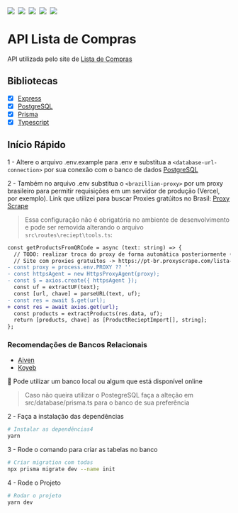<div style="display: flex; gap: 8px">
<img src="https://img.shields.io/badge/node.js-%23339933.svg?&style=for-the-badge&logo=node.js&logoColor=white" />
<img src="https://img.shields.io/badge/express-%23000000.svg?&style=for-the-badge&logo=express&logoColor=white" />
<img src="https://img.shields.io/badge/postgresql-%23336791.svg?&style=for-the-badge&logo=postgresql&logoColor=white" />
<img src="https://img.shields.io/badge/prisma-%232D3748.svg?&style=for-the-badge&logo=prisma&logoColor=white" />
<img src="https://img.shields.io/badge/typescript-%233178C6.svg?&style=for-the-badge&logo=typescript&logoColor=white" />
</div>

# API Lista de Compras

API utilizada pelo site de [Lista de Compras](https://github.com/CarlosDaniel0/lista-de-compras-frontend)

## Bibliotecas

- [x] [Express](https://expressjs.com/pt-br/)
- [x] [PostgreSQL](https://www.postgresql.org/)
- [x] [Prisma](https://www.prisma.io/)
- [x] [Typescript](https://www.typescriptlang.org/)

## Início Rápido

1 - Altere o arquivo .env.example para .env e substitua a `<database-url-connection>` por sua conexão com o
banco de dados [PostgreSQL](https://www.postgresql.org/)

2 - Também no arquivo .env substitua o `<brazillian-proxy>` por um proxy brasileiro para permitir requisições
em um servidor de produção (Vercel, por exemplo). 
Link que utilizei para buscar Proxies gratúitos no Brasil: [Proxy Scrape](https://pt-br.proxyscrape.com/lista-de-procuradores-gratuitos)

> Essa configuração não é obrigatória no ambiente de desenvolvimento e pode ser removida alterando o arquivo `src\routes\reciept\tools.ts`:

```diff
const getProductsFromQRCode = async (text: string) => {
  // TODO: realizar troca do proxy de forma automática posteriormente (comutador)
  // Site com proxies gratuitos -> https://pt-br.proxyscrape.com/lista-de-procuradores-gratuitos
- const proxy = process.env.PROXY ?? ''
- const httpsAgent = new HttpsProxyAgent(proxy);
- const $ = axios.create({ httpsAgent });
  const uf = extractUF(text);
  const [url, chave] = parseURL(text, uf);
- const res = await $.get(url);
+ const res = await axios.get(url);
  const products = extractProducts(res.data, uf);
  return [products, chave] as [ProductRecieptImport[], string];
};
```

### Recomendações de Bancos Relacionais

- [Aiven](https://aiven.io/)
- [Koyeb](https://www.koyeb.com/)

:paperclip: Pode utilizar um banco local ou algum que está disponível online

> Caso não queira utilizar o PostegreSQL faça a alteção em src/database/prisma.ts para o banco de sua preferência

2 - Faça a instalação das dependências

```bash
# Instalar as dependências4
yarn
```

3 - Rode o comando para criar as tabelas no banco
```bash
# Criar migration com todas 
npx prisma migrate dev --name init
```

4 - Rode o Projeto
```bash
# Rodar o projeto
yarn dev
```

